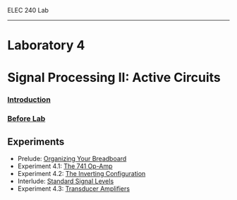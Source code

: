 ELEC 240 Lab

------------------------------------------------------------------------

Laboratory 4
============

Signal Processing II: Active Circuits
=====================================

### [ Introduction ](./introduction)

### [Before Lab](./before-lab)

Experiments
-----------

* Prelude: [Organizing Your Breadboard](./organizing-your-breadboard)
* Experiment 4.1: [The 741 Op-Amp](./experiment_4-1)
* Experiment 4.2: [The Inverting Configuration](./experiment_4-2)
* Interlude: [Standard Signal Levels](./standard-signal-levels)
* Experiment 4.3: [Transducer Amplifiers](./experiment_4-3)

